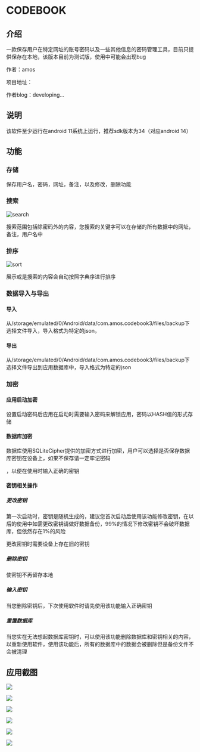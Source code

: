 #                                                 CODEBOOK

## 介绍

一款保存用户在特定网址的账号密码以及一些其他信息的密码管理工具，目前只提供保存在本地，该版本目前为测试版，使用中可能会出现bug

作者：amos

项目地址：

作者blog：developing...

## 说明

该软件至少运行在android 11系统上运行，推荐sdk版本为34（对应android 14）

## 功能

### 存储

保存用户名，密码，网址，备注，以及修改，删除功能

### 搜索

![search](D:\androidProject\codebook3\MY\resource\search.png)

搜索范围包括除密码外的内容，您搜索的关键字可以在存储的所有数据中的网址，备注，用户名中

### 排序

![sort](D:\androidProject\codebook3\MY\resource\sort.png)

展示或是搜索的内容会自动按照字典序进行排序

### 数据导入与导出

#### 导入

从/storage/emulated/0/Android/data/com.amos.codebook3/files/backup下选择文件导入，导入格式为特定的json，

#### 导出

从/storage/emulated/0/Android/data/com.amos.codebook3/files/backup下选择文件导出到应用数据库中，导入格式为特定的json

### 加密

#### 应用启动加密

设置启动密码后应用在启动时需要输入密码来解锁应用，密码以HASH值的形式存储

#### 数据库加密

数据库使用SQLiteCipher提供的加密方式进行加密，用户可以选择是否保存数据库密钥在设备上，如果不保存请一定牢记密码

，以便在使用时输入正确的密钥

#### 密钥相关操作

##### 更改密钥

第一次启动时，密钥是随机生成的，建议您首次启动后使用该功能修改密钥，在以后的使用中如需更改密钥请做好数据备份，99%的情况下修改密钥不会破坏数据库，但依然存在1%的风险

更改密钥时需要设备上存在旧的密钥

##### 删除密钥

使密钥不再留存本地

##### 输入密钥

当您删除密钥后，下次使用软件时请先使用该功能输入正确密钥

##### 重置数据库

当您实在无法想起数据库密钥时，可以使用该功能删除数据库和密钥相关的内容，以重新使用软件，使用该功能后，所有的数据库中的数据会被删除但是备份文件不会被清理

## 应用截图

![](D:\androidProject\codebook3\MY\resource\show1.png)

![](D:\androidProject\codebook3\MY\resource\show2.png)



![](D:\androidProject\codebook3\MY\resource\show3.png)





![](D:\androidProject\codebook3\MY\resource\show4.png)

![](D:\androidProject\codebook3\MY\resource\show5.png)

![](D:\androidProject\codebook3\MY\resource\show6.png)